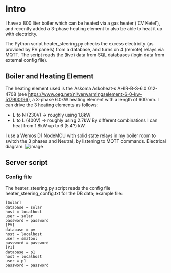 # Intro
I have a 800 liter boiler which can be heated via a gas heater ('CV Ketel'), and recently added a 3-phase heating element to also be able to heat it up with electricity.

The Python script heater_steering.py checks the excess electricity (as provided by PV panels) from a database, and turns on 4 (remote) relays via MQTT.
The script reads the (live) data from SQL databases (login data from external config file).

## Boiler and Heating Element 
The heating element used is the Askoma Askoheat-s AHIR-B-S-6.0 012-4708 (see https://www.oeg.net/nl/verwarmingselement-6-0-kw-517900196),
a 3-phase 6.0kW heating element with a length of 600mm.
I can drive the 3 heating elements as follows:
* L to N (230V) -> roughly using 1.8kW
* L to L (400V) -> roughly using 2.7kW
By different combinations I can heat from 1.8kW up to 6 (5.4?) kW.

I use a Wemos D1 NodeMCU with solid state relays in my boiler room to switch the 3 phases and Neutral, by listening to MQTT commands. Electrical diagram:
![image](https://github.com/EdwinGH/ElectricalHeater/assets/36776350/3d9c1fcd-5ede-4691-8109-d2c88f1f8925)

## Server script

### Config file
The heater_steering.py script reads the config file heater_steering_config.txt for the DB data; example file:
```
[Solar]
database = solar
host = localhost
user = solar
password = password
[PV]
database = pv
host = localhost
user = smatool
password = password
[P1]
database = p1
host = localhost
user = p1
password = password
```

